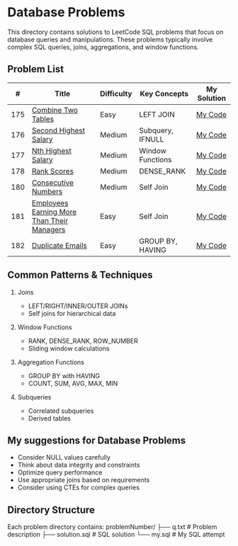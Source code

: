 # Database Problems
This directory contains solutions to LeetCode SQL problems that focus on database queries and manipulations. These problems typically involve complex SQL queries, joins, aggregations, and window functions.

## Problem List
| # | Title | Difficulty | Key Concepts | My Solution |
|---|-------|------------|--------------|-------------|
| 175 | [Combine Two Tables](https://leetcode.com/problems/combine-two-tables/) | Easy | LEFT JOIN |[My Code](https://github.com/irojhan/Leetcode/tree/master/database/175) |
| 176 | [Second Highest Salary](https://leetcode.com/problems/second-highest-salary/) | Medium | Subquery, IFNULL |[My Code](https://github.com/irojhan/Leetcode/tree/master/database/176) |
| 177 | [Nth Highest Salary](https://leetcode.com/problems/nth-highest-salary/) | Medium | Window Functions |[My Code](https://github.com/irojhan/Leetcode/tree/master/database/177) |
| 178 | [Rank Scores](https://leetcode.com/problems/rank-scores/) | Medium | DENSE_RANK |[My Code](https://github.com/irojhan/Leetcode/tree/master/database/178) |
| 180 | [Consecutive Numbers](https://leetcode.com/problems/consecutive-numbers/) | Medium | Self Join |[My Code](https://github.com/irojhan/Leetcode/tree/master/database/180) |
| 181 | [Employees Earning More Than Their Managers](https://leetcode.com/problems/employees-earning-more-than-their-managers/) | Easy | Self Join |[My Code](https://github.com/irojhan/Leetcode/tree/master/database/181) |
| 182 | [Duplicate Emails](https://leetcode.com/problems/duplicate-emails/) | Easy | GROUP BY, HAVING |[My Code](https://github.com/irojhan/Leetcode/tree/master/database/182) |

## Common Patterns & Techniques
1. Joins
   - LEFT/RIGHT/INNER/OUTER JOINs
   - Self joins for hierarchical data

2. Window Functions
   - RANK, DENSE_RANK, ROW_NUMBER
   - Sliding window calculations

3. Aggregation Functions
   - GROUP BY with HAVING
   - COUNT, SUM, AVG, MAX, MIN

4. Subqueries
   - Correlated subqueries
   - Derived tables

## My suggestions for Database Problems
- Consider NULL values carefully
- Think about data integrity and constraints
- Optimize query performance
- Use appropriate joins based on requirements
- Consider using CTEs for complex queries

## Directory Structure
Each problem directory contains:
problemNumber/
├── q.txt          # Problem description
├── solution.sql   # SQL solution
└── my.sql         # My SQL attempt
